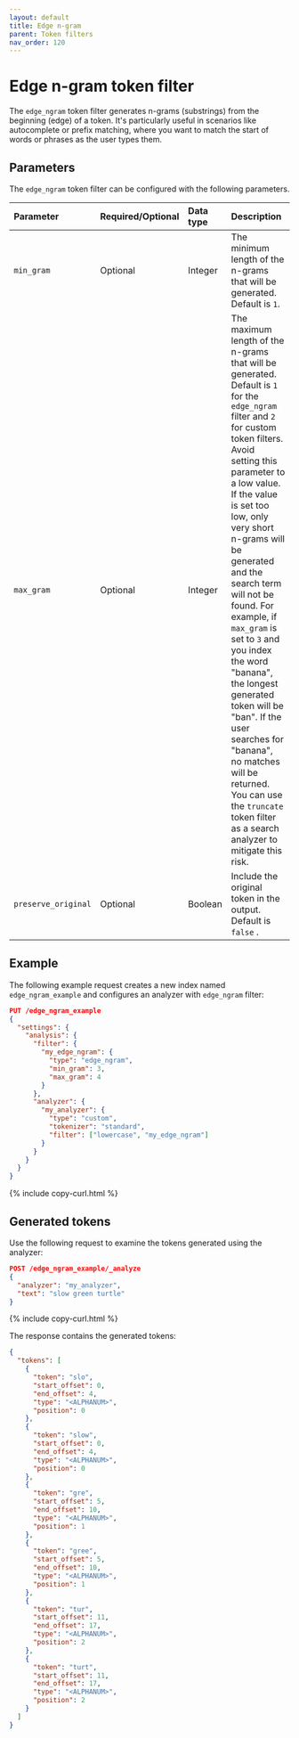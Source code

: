 ```yaml
---
layout: default
title: Edge n-gram
parent: Token filters
nav_order: 120
---
```

# Edge n-gram token filter
The `edge_ngram` token filter generates n-grams (substrings) from the beginning (edge) of a token. It's particularly useful in scenarios like autocomplete or prefix matching, where you want to match the start of words or phrases as the user types them.

## Parameters

The `edge_ngram` token filter can be configured with the following parameters.

Parameter | Required/Optional | Data type | Description
:--- | :--- | :--- | :--- 
`min_gram` | Optional | Integer | The minimum length of the n-grams that will be generated. Default is `1`.
`max_gram` | Optional | Integer | The maximum length of the n-grams that will be generated. Default is `1` for the `edge_ngram` filter and `2` for custom token filters. Avoid setting this parameter to a low value. If the value is set too low, only very short n-grams will be generated and the search term will not be found. For example, if `max_gram` is set to `3` and you index the word "banana", the longest generated token will be "ban". If the user searches for "banana", no matches will be returned. You can use the `truncate` token filter as a search analyzer to mitigate this risk.
`preserve_original` | Optional | Boolean | Include the original token in the output. Default is `false` .

## Example

The following example request creates a new index named `edge_ngram_example` and configures an analyzer with `edge_ngram` filter:

```json
PUT /edge_ngram_example
{
  "settings": {
    "analysis": {
      "filter": {
        "my_edge_ngram": {
          "type": "edge_ngram",
          "min_gram": 3,
          "max_gram": 4
        }
      },
      "analyzer": {
        "my_analyzer": {
          "type": "custom",
          "tokenizer": "standard",
          "filter": ["lowercase", "my_edge_ngram"]
        }
      }
    }
  }
}
```
{% include copy-curl.html %}

## Generated tokens

Use the following request to examine the tokens generated using the analyzer:

```json
POST /edge_ngram_example/_analyze
{
  "analyzer": "my_analyzer",
  "text": "slow green turtle"
}
```
{% include copy-curl.html %}

The response contains the generated tokens:

```json
{
  "tokens": [
    {
      "token": "slo",
      "start_offset": 0,
      "end_offset": 4,
      "type": "<ALPHANUM>",
      "position": 0
    },
    {
      "token": "slow",
      "start_offset": 0,
      "end_offset": 4,
      "type": "<ALPHANUM>",
      "position": 0
    },
    {
      "token": "gre",
      "start_offset": 5,
      "end_offset": 10,
      "type": "<ALPHANUM>",
      "position": 1
    },
    {
      "token": "gree",
      "start_offset": 5,
      "end_offset": 10,
      "type": "<ALPHANUM>",
      "position": 1
    },
    {
      "token": "tur",
      "start_offset": 11,
      "end_offset": 17,
      "type": "<ALPHANUM>",
      "position": 2
    },
    {
      "token": "turt",
      "start_offset": 11,
      "end_offset": 17,
      "type": "<ALPHANUM>",
      "position": 2
    }
  ]
}
```
